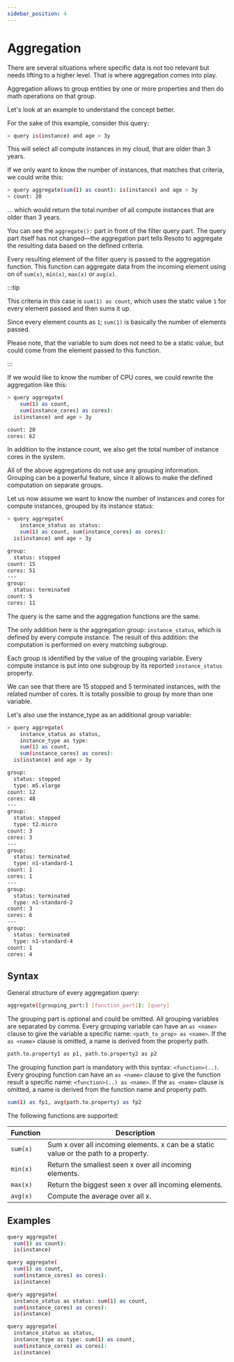 ```yaml
---
sidebar_position: 4
---
```


# Aggregation

There are several situations where specific data is not too relevant but needs lifting to a higher level. That is where aggregation comes into play.

Aggregation allows to group entities by one or more properties and then do math operations on that group.

Let's look at an example to understand the concept better.

For the sake of this example, consider this query:

```bash
> query is(instance) and age > 3y
```

This will select all compute instances in my cloud, that are older than 3 years.

If we only want to know the number of instances, that matches that criteria, we could write this:

```bash
> query aggregate(sum(1) as count): is(instance) and age > 3y
> count: 20
```

… which would return the total number of all compute instances that are older than 3 years.

You can see the `aggregate():` part in front of the filter query part. The query part itself has not changed—the aggregation part tells Resoto to aggregate the resulting data based on the defined criteria.

Every resulting element of the filter query is passed to the aggregation function. This function can aggregate data from the incoming element using on of `sum(x)`, `min(x)`, `max(x)` or `avg(x)`.

:::tip

This criteria in this case is `sum(1) as count`, which uses the static value `1` for every element passed and then sums it up.

Since every element counts as `1`; `sum(1)` is basically the number of elements passed.

Please note, that the variable to sum does not need to be a static value, but could come from the element passed to this function.

:::

If we would like to know the number of CPU cores, we could rewrite the aggregation like this:

```bash
> query aggregate(
    sum(1) as count,
    sum(instance_cores) as cores):
  is(instance) and age > 3y

count: 20
cores: 62
```

In addition to the instance count, we also get the total number of instance cores in the system.

All of the above aggregations do not use any grouping information. Grouping can be a powerful feature, since it allows to make the defined computation on separate groups.

Let us now assume we want to know the number of instances and cores for compute instances, grouped by its instance status:

```bash
> query aggregate(
    instance_status as status:
    sum(1) as count, sum(instance_cores) as cores):
  is(instance) and age > 3y

group:
  status: stopped
count: 15
cores: 51
---
group:
  status: terminated
count: 5
cores: 11
```

The query is the same and the aggregation functions are the same.

The only addition here is the aggregation group: `instance_status`, which is defined by every compute instance. The result of this addition: the computation is performed on every matching subgroup.

Each group is identified by the value of the grouping variable. Every compute instance is put into one subgroup by its reported `instance_status` property.

We can see that there are 15 stopped and 5 terminated instances, with the related number of cores. It is totally possible to group by more than one variable.

Let's also use the instance_type as an additional group variable:

```bash
> query aggregate(
    instance_status as status,
    instance_type as type:
    sum(1) as count,
    sum(instance_cores) as cores):
  is(instance) and age > 3y

group:
  status: stopped
  type: m5.xlarge
count: 12
cores: 48
---
group:
  status: stopped
  type: t2.micro
count: 3
cores: 3
---
group:
  status: terminated
  type: n1-standard-1
count: 1
cores: 1
---
group:
  status: terminated
  type: n1-standard-2
count: 3
cores: 6
---
group:
  status: terminated
  type: n1-standard-4
count: 1
cores: 4
```

## Syntax

General structure of every aggregation query:

```bash
aggregate([grouping_part:] [function_part]): [query]
```

The grouping part is optional and could be omitted. All grouping variables are separated by comma. Every grouping variable can have an `as <name>` clause to give the variable a specific name: `<path_to_prop> as <name>`. If the `as <name>` clause is omitted, a name is derived from the property path.

```bash
path.to.property1 as p1, path.to.property2 as p2
```

The grouping function part is mandatory with this syntax: `<function>(..)`. Every grouping function can have an `as <name>` clause to give the function result a specific name: `<function>(..) as <name>`. If the `as <name>` clause is omitted, a name is derived from the function name and property path.

```bash
sum(1) as fp1, avg(path.to.property) as fp2
```

The following functions are supported:

| Function | Description                                                                          |
| -------- | ------------------------------------------------------------------------------------ |
| `sum(x)` | Sum x over all incoming elements. x can be a static value or the path to a property. |
| `min(x)` | Return the smallest seen x over all incoming elements.                               |
| `max(x)` | Return the biggest seen x over all incoming elements.                                |
| `avg(x)` | Compute the average over all x.                                                      |

## Examples

```bash title="Count all instances in the system"
query aggregate(
  sum(1) as count):
  is(instance)
```

```bash title="Count all instances and instance cores in the system"
query aggregate(
  sum(1) as count,
  sum(instance_cores) as cores):
  is(instance)
```

```bash title="Same as above, but group all instances by status"
query aggregate(
  instance_status as status: sum(1) as count,
  sum(instance_cores) as cores):
  is(instance)
```

```bash title="Same as above, but group all instances by status and type"
query aggregate(
  instance_status as status,
  instance_type as type: sum(1) as count,
  sum(instance_cores) as cores):
  is(instance)
```
